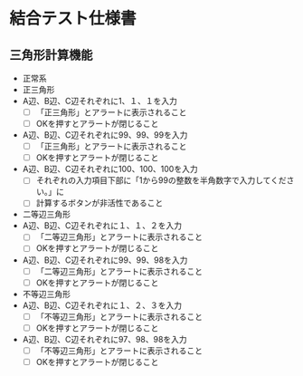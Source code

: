 # 結合テスト仕様書

## 三角形計算機能

- 正常系
- 正三角形
- A辺、B辺、C辺それぞれに1、１、１を入力
    - [ ] 「正三角形」とアラートに表示されること
    - [ ] OKを押すとアラートが閉じること
- A辺、B辺、C辺それぞれに99、99、99を入力
    - [ ] 「正三角形」とアラートに表示されること
    - [ ] OKを押すとアラートが閉じること
- A辺、B辺、C辺それぞれに100、100、100を入力
    - [ ] それぞれの入力項目下部に「1から99の整数を半角数字で入力してください。」に
    - [ ] 計算するボタンが非活性であること

- 二等辺三角形
- A辺、B辺、C辺それぞれに１、１、２を入力
    - [ ] 「二等辺三角形」とアラートに表示されること
    - [ ] OKを押すとアラートが閉じること
- A辺、B辺、C辺それぞれに99、99、98を入力
    - [ ] 「二等辺三角形」とアラートに表示されること
    - [ ] OKを押すとアラートが閉じること

- 不等辺三角形
- A辺、B辺、C辺それぞれに１、２、３を入力
    - [ ] 「不等辺三角形」とアラートに表示されること
    - [ ] OKを押すとアラートが閉じること
- A辺、B辺、C辺それぞれに97、98、98を入力
    - [ ] 「不等辺三角形」とアラートに表示されること
    - [ ] OKを押すとアラートが閉じること